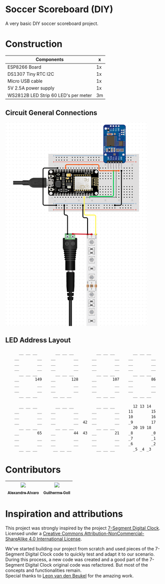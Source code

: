 # Soccer Scoreboard (DIY)
A very basic DIY soccer scoreboard project.

# Construction

| Components                    | x     |
| -------------                 | ----- |
|ESP8266 Board                  | 1x    |
|DS1307 Tiny RTC I2C            | 1x    |
|Micro USB cable                | 1x    |
|5V 2.5A power supply           | 1x    |
|WS2812B LED Strip 60 LED's per meter     | 3m    |

## Circuit General Connections

![](readme/basic-connections.png)

## LED Address Layout

```bash
      __ __ __        __ __ __          __ __ __        __ __ __  
    __        __    __        __      __        __    __        __
    __        __    __        __      __        __    __        __
    __        __    __        __      __        __    __        __
      __ __ __        __ __ __          __ __ __        __ __ __  
    __       149    __       128      __       107    __        86
    __        __    __        __      __        __    __        __
    __        __    __        __      __        __    __        __
      __ __ __       __ __ __           __ __ __        __ __ __   

      __ __ __        __ __ __          __ __ __        12 13 14  
    __        __    __        __      __        __    11        15
    __        __    __        __      __        __    10        16
    __        __    __        __  42  __        __    _9        17
      __ __ __        __ __ __          __ __ __        20 19 18  
    __        65    __        44  43  __        21    _8        _0
    __        __    __        __      __        __    _7        _1
    __        __    __        __      __        __    _6        _2
      __ __ __       __ __ __           __ __ __        _5 _4 _3   
```

# Contributors
| [<img width="100px" src="https://avatars3.githubusercontent.com/u/41878170?s=115&v=4"><br><sub>Alexandre Alvaro</sub>](https://github.com/alexandremendoncaalvaro) | [<img  width="100px" src="https://avatars2.githubusercontent.com/u/3439161?s=400&v=4"><br><sub>Guilherme Goll</sub>](https://github.com/guilhermecgoll) |
| :---: | :---: |

# Inspiration and attributions
This project was strongly inspired by the project [7-Segment Digital Clock](https://github.com/leonvandenbeukel/7-Segment-Digital-Clock-V2).  
Licensed under a [Creative Commons Attribution-NonCommercial-ShareAlike 4.0 International License](https://creativecommons.org/licenses/by-nc-sa/4.0/).

We've started building our project from scratch and used pieces of the 7-Segment Digital Clock code to quickly test and adapt it to our scenario. During this process, a new code was created and a good part of the 7-Segment Digital Clock original code was refactored. But most of the concepts and functionalities remain.  
Special thanks to [Leon van den Beukel](https://github.com/leonvandenbeukel) for the amazing work.